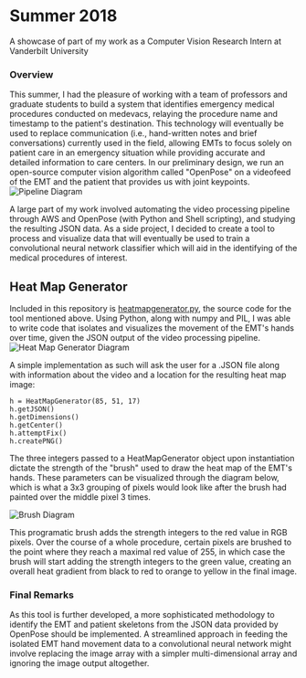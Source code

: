 # Summer 2018
A showcase of part of my work as a Computer Vision Research Intern at Vanderbilt University

### Overview
This summer, I had the pleasure of working with a team of professors and graduate students to build a system that identifies emergency medical procedures conducted on medevacs, relaying the procedure name and timestamp to the patient's destination. This technology will eventually be used to replace communication (i.e., hand-written notes and brief conversations) currently used in the field, allowing EMTs to focus solely on patient care in an emergency situation while providing accurate and detailed information to care centers. In our preliminary design, we run an open-source computer vision algorithm called "OpenPose" on a videofeed of the EMT and the patient that provides us with joint keypoints. 
![Pipeline Diagram](https://i.imgur.com/4CNAB2C.png)

A large part of my work involved automating the video processing pipeline through AWS and OpenPose (with Python and Shell scripting), and studying the resulting JSON data. As a side project, I decided to create a tool to process and visualize data that will eventually be used to train a convolutional neural network classifier which will aid in the identifying of the medical procedures of interest.

## Heat Map Generator
Included in this repository is [heatmapgenerator.py](https://github.com/sullivph/Summer-2018/blob/master/heatmapgenerator.py), the source code for the tool mentioned above. Using Python, along with numpy and PIL, I was able to write code that isolates and visualizes the movement of the EMT's hands over time, given the JSON output of the video processing pipeline.
![Heat Map Generator Diagram](https://i.imgur.com/odtYF8h.png)

A simple implementation as such will ask the user for a .JSON file along with information about the video and a location for the resulting heat map image:
```
h = HeatMapGenerator(85, 51, 17)
h.getJSON()
h.getDimensions()
h.getCenter()
h.attemptFix()
h.createPNG()
```
The three integers passed to a HeatMapGenerator object upon instantiation dictate the strength of the "brush" used to draw the heat map of the EMT's hands. These parameters can be visualized through the diagram below, which is what a 3x3 grouping of pixels would look like after the brush had painted over the middle pixel 3 times.

![Brush Diagram](https://i.imgur.com/q69RYAW.png)

This programatic brush adds the strength integers to the red value in RGB pixels. Over the course of a whole procedure, certain pixels are brushed to the point where they reach a maximal red value of 255, in which case the brush will start adding the strength integers to the green value, creating an overall heat gradient from black to red to orange to yellow in the final image.

### Final Remarks
As this tool is further developed, a more sophisticated methodology to identify the EMT and patient skeletons from the JSON data provided by OpenPose should be implemented. A streamlined approach in feeding the isolated EMT hand movement data to a convolutional neural network might involve replacing the image array with a simpler multi-dimensional array and ignoring the image output altogether.
